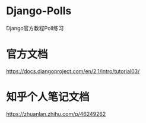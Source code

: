 # Django-Polls
Django官方教程Poll练习

# 官方文档
https://docs.djangoproject.com/en/2.1/intro/tutorial03/

# 知乎个人笔记文档
https://zhuanlan.zhihu.com/p/46249262
